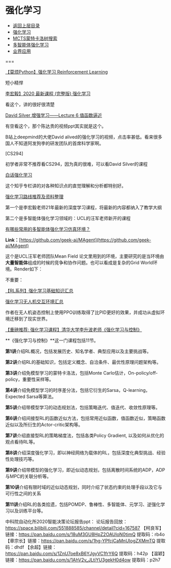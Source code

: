 # 强化学习

* [返回上层目录](../README.md)
* [强化学习](reinforcement-learning/reinforcement-learning.md)
* [MCTS蒙特卡洛树搜索](monte-carlo-tree-search/monte-carlo-tree-search.md)
* [多智能体强化学习](multi-agent-reinforcement-learning/multi-agent-reinforcement-learning.md)
* [业界应用](industry-application/industry-application.md)



===

[【莫烦Python】强化学习 Reinforcement Learning](https://www.bilibili.com/video/BV13W411Y75P?p=5)

短小精悍

[李宏毅】2020 最新课程 (完整版) 强化学习 ](https://www.bilibili.com/video/BV1UE411G78S?p=2)

看这个，讲的很好很清楚

[David Silver 增强学习——Lecture 6 值函数逼近](https://zhuanlan.zhihu.com/p/54189036)

有空看这个，那个陈达贵的视频ppt其实就是这个。

B站上deepmind的大佬David alived的强化学习的视频，点击率甚低。看来很多国人不知道阿发狗李的研发团队的首席科学家啊。

[CS294]

初学者非常不推荐看CS294，因为真的很难，可以看David Silver的课程

[白话强化学习](https://www.zhihu.com/column/c_1215667894253830144)

这个知乎专栏讲的对各种知识点的直觉理解和分析都特别好。

[强化学习路线推荐及资料整理](https://zhuanlan.zhihu.com/p/344196096)

第一个是李宏毅老师21年最新的深度学习课程，将最新的内容都纳入了教学大纲

第二个是多智能体强化学习领域的：UCL的汪军老师新开的课程



[有哪些常用的多智能体强化学习仿真环境？](https://www.zhihu.com/question/332942236/answer/1295507780)

**Link：**[https://github.com/geek-ai/MAgent](https://github.com/geek-ai/MAgent)

这个是UCL汪军老师团队Mean Field 论文里用到的环境，主要研究的是当环境由**大量智能体**组成的时候的竞争和协作问题。也可以看成是复杂的Grid World环境。Render如下：





不重要：

[【RL系列】强化学习基础知识汇总](http://blog.sciencenet.cn/blog-3189881-1129931.html)

[强化学习无人机交互环境汇总](https://zhuanlan.zhihu.com/p/157867488)

作者在无人机姿态控制上使用PPO训练取得了比PID更好的效果，并成功从虚拟环境迁移到了现实世界。



[【重磅推荐: 强化学习课程】清华大学李升波老师《强化学习与控制》](https://mp.weixin.qq.com/s/bDra-n8stqJ3gcS9zr3IVA)

**《强化学习与控制》**这一门课程包括11节。

**第1讲**介绍RL概况，包括发展历史、知名学者、典型应用以及主要挑战等。

**第2讲**介绍RL的基础知识，包括定义概念、自洽条件、最优性原理问题架构等。

**第3讲**介绍免模型学习的蒙特卡洛法，包括Monte Carlo估计，On-policy/off-policy，重要性采样等。

**第4讲**介绍免模型学习的时序差分法，包括它衍生的Sarsa，Q-learning，Expected Sarsa等算法。

**第5讲**介绍带模型学习的动态规划法，包括策略迭代、值迭代、收敛性原理等。

**第6讲**介绍间接型RL的函数近似方法，包括常用近似函数，值函数近似，策略函数近似以及所衍生的Actor-critic架构等。

**第7讲**介绍直接型RL的策略梯度法，包括各类Policy Gradient, 以及如何从优化的观点看待RL等。

**第8讲**介绍深度强化学习，即以神经网络为载体的RL，包括深度化典型挑战、经验性处理技巧等。

**第9讲**介绍带模型的强化学习，即近似动态规划，包括离散时间系统的ADP，ADP与MPC的关联分析等。

**第10讲**介绍有限时域的近似动态规划，同时介绍了状态约束的处理手段以及它与可行性之间的关系

**第11讲**介绍RL的各类拾遗，包括POMDP、鲁棒性、多智能体、元学习、逆强化学习以及训练平台等。





中科院自动化所2020智能决策论坛报告ppt：
论坛报告回放：https://space.bilibili.com/551888585/channel/detail?cid=167587
【柯良军】链接：https://pan.baidu.com/s/18uM3GU8HpZ2OAUIoN0timQ 提取码：rb4o 
【章宗长】链接：https://pan.baidu.com/s/1hg-YPfcjCaMnUIogZXMmTQ 提取码：dhdf 
【余超】链接：https://pan.baidu.com/s/1ZnU7oe8xB6YJgyVC1frY6Q 提取码：h42p 
【温颖】链接：https://pan.baidu.com/s/1AhV2v_JLtiYU3gekH0d4ow 提取码：p2h7